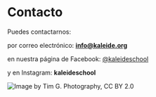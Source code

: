 # Contacto

Puedes contactarnos:

por correo electrónico: **info@kaleide.org**

en nuestra página de Facebook: [@kaleideschool](https://www.facebook.com/kaleideschool/)

y en Instagram: **kaleideschool**

![Image by Tim G. Photography, CC BY 2.0](../.gitbook/assets/tim-g.-photography\_cc-by-2.0.jpg)
